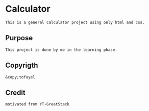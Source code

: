# Calculator
  
    This is a general calculator project using only html and css.

## Purpose

    This project is done by me in the learning phase.

## Copyrigth

    &copy;tofayel
    
## Credit

    motivated from YT-GreatStack
